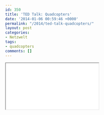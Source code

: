 ```yaml
---
id: 350
title: 'TED Talk: Quadcopters'
date: '2014-01-06 00:59:46 +0000'
permalink: "/2014/ted-talk-quadcopters/"
layout: post
categories:
- Netzwelt
tags:
- quadcopters
comments: []
---
```

<iframe src="<http://embed.ted.com/talks/raffaello_d_andrea_the_astounding_athletic_power_of_quadcopters.html"> width="560" height="315" frameborder="0" scrolling="no" webkitallowfullscreen mozallowfullscreen allowfullscreen></iframe>